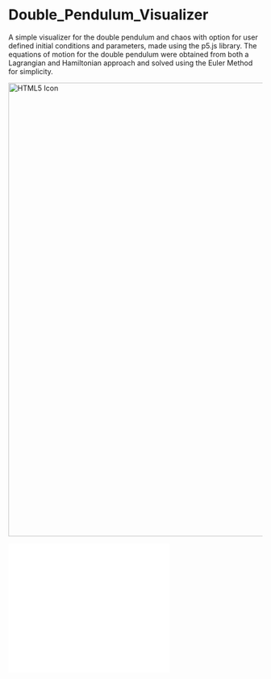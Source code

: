 # Double_Pendulum_Visualizer

A simple visualizer for the double pendulum and chaos with option for user defined initial conditions and parameters, made using the p5.js library.
The equations of motion for the double pendulum were obtained from both a Lagrangian and Hamiltonian approach and solved using the Euler Method for simplicity.

<img src="images/pendulum.mov" alt="HTML5 Icon" width="900"  style="display:inline-block">


<embed src="images/pendulum.mov" width="320" height="256" autoplay="true" loop="false" controller="true" pluginspage="http://www.apple.com/quicktime/"></embed>
